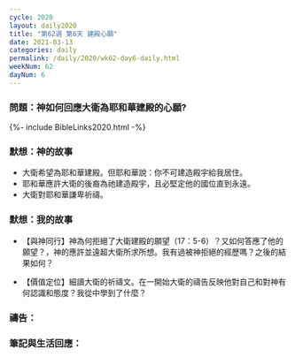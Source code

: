 ```yaml
---
cycle: 2020
layout: daily2020
title: "第62週 第6天 建殿心願"
date: 2021-03-13
categories: daily
permalink: /daily/2020/wk62-day6-daily.html
weekNum: 62
dayNum: 6
---
```


### 問題：神如何回應大衛為耶和華建殿的心願?
 
{%- include BibleLinks2020.html -%}

### 默想：神的故事
+ 大衛希望為耶和華建殿。但耶和華說：你不可建造殿宇給我居住。  
+ 耶和華應許大衛的後裔為祂建造殿宇，且必堅定他的國位直到永遠。  
+ 大衛對耶和華謙卑祈禱。

### 默想：我的故事
+ 【與神同行】神為何拒絕了大衛建殿的願望（17：5-6）？又如何答應了他的願望？，神的應許並遠超大衛所求所想。我有過被神拒絕的經歷嗎？之後的結果如何？

+ 【價值定位】細讀大衛的祈禱文。在一開始大衛的禱告反映他對自己和對神有何認識和態度？我從中學到了什麼？

### 禱告：

### 筆記與生活回應：

